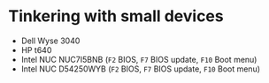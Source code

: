 # Tinkering with small devices

- Dell Wyse 3040
- HP t640
- Intel NUC NUC7I5BNB (`F2` BIOS, `F7` BIOS update, `F10` Boot menu)
- Intel NUC D54250WYB (`F2` BIOS, `F7` BIOS update, `F10` Boot menu)
